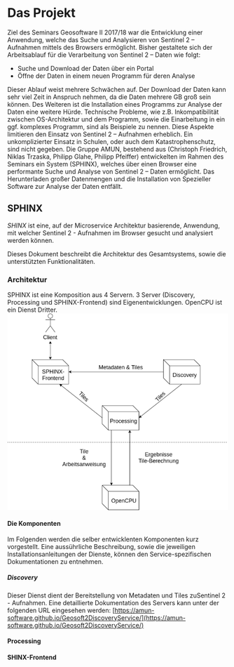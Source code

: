 # Das Projekt

Ziel des Seminars Geosoftware II 2017/18 war die Entwicklung einer Anwendung, welche das Suche und Analysieren von Sentinel 2 – Aufnahmen mittels des Browsers ermöglicht. Bisher gestaltete sich der Arbeitsablauf für die Verarbeitung von Sentinel 2 – Daten wie folgt:

  - Suche und Download der Daten über ein Portal
  - Öffne der Daten in einem neuen Programm für deren Analyse
  
Dieser Ablauf weist mehrere Schwächen auf. Der Download der Daten kann sehr viel Zeit in Anspruch nehmen, da die Daten mehrere GB groß sein können. Des Weiteren ist die Installation eines Programms zur Analyse der Daten eine weitere Hürde. Technische Probleme, wie z.B. Inkompatibilität zwischen OS-Architektur und dem Programm, sowie die Einarbeitung in ein ggf. komplexes Programm, sind als Beispiele zu nennen. Diese Aspekte limitieren den Einsatz von Sentinel 2 – Aufnahmen erheblich. Ein unkomplizierter Einsatz in Schulen, oder auch dem Katastrophenschutz, sind nicht gegeben. 
Die Gruppe AMUN, bestehend aus (Christoph Friedrich, Niklas Trzaska, Philipp Glahe, Philipp Pfeiffer) entwickelten im Rahmen des Seminars ein System (SPHINX), welches über einen Browser eine performante Suche und Analyse von Sentinel 2 – Daten ermöglicht. Das Herunterladen großer Datenmengen und die Installation von Spezieller Software zur Analyse der Daten entfällt.


## SPHINX

*SHINX* ist eine, auf der Microservice Architektur basierende, Anwendung, mit welcher Sentinel 2 - Aufnahmen im Browser gesucht und analysiert werden können.

Dieses Dokument beschreibt die Architektur des Gesamtsystems, sowie die unterstützten Funktionalitäten. 
### Architektur
SPHINX ist eine Komposition aus 4 Servern. 3 Server (Discovery, Processing und SPHINX-Frontend) sind Eigenentwicklungen. OpenCPU ist ein Dienst Dritter. 
![Architekturt](./Architektur.png)

#### Die Komponenten
Im Folgenden werden die selber entwicklenten Komponenten kurz vorgestellt. 
Eine aussührliche Beschreibung, sowie die jeweiligen Installationsanleitungen der Dienste, können den Service-spezifischen Dokumentationen zu entnehmen.
##### Discovery
Dieser Dienst dient der Bereitstellung von Metadaten und Tiles zuSentinel 2 - Aufnahmen.
Eine detaillierte Dokumentation des Servers kann unter der folgenden URL eingesehen werden:
[https://amun-software.github.io/Geosoft2DiscoveryService/](https://amun-software.github.io/Geosoft2DiscoveryService/)

#### Processing


#### SHINX-Frontend
